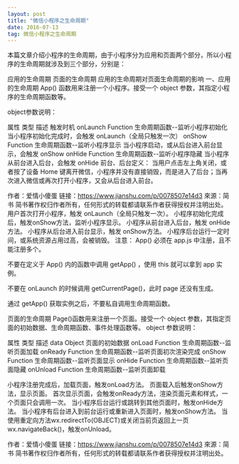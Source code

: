 ```yaml
---
layout: post
title: "微信小程序之生命周期"
date: 2016-07-13   
tag: 微信小程序之生命周期 
---
```

本篇文章介绍小程序的生命周期，由于小程序分为应用和页面两个部分，所以小程序的生命周期就涉及到三个部分，分别是：

应用的生命周期
页面的生命周期
应用的生命周期对页面生命周期的影响
一、应用的生命周期
App() 函数用来注册一个小程序。接受一个 object 参数，其指定小程序的生命周期函数等。

object参数说明：

属性	类型	描述	触发时机
onLaunch	Function	生命周期函数--监听小程序初始化	当小程序初始化完成时，会触发 onLaunch（全局只触发一次）
onShow	Function	生命周期函数--监听小程序显示	当小程序启动，或从后台进入前台显示，会触发 onShow
onHide	Function	生命周期函数--监听小程序隐藏	当小程序从前台进入后台，会触发 onHide
前台、后台定义： 当用户点击左上角关闭，或者按了设备 Home 键离开微信，小程序并没有直接销毁，而是进入了后台；当再次进入微信或再次打开小程序，又会从后台进入前台。

作者：爱情小傻蛋
链接：https://www.jianshu.com/p/0078507e14d3
來源：简书
简书著作权归作者所有，任何形式的转载都请联系作者获得授权并注明出处。
用户首次打开小程序，触发 onLaunch（全局只触发一次）。
小程序初始化完成后，触发onShow方法，监听小程序显示。
小程序从前台进入后台，触发 onHide方法。
小程序从后台进入前台显示，触发 onShow方法。
小程序后台运行一定时间，或系统资源占用过高，会被销毁。
注意：
App() 必须在 app.js 中注册，且不能注册多个。

不要在定义于 App() 内的函数中调用 getApp() ，使用 this 就可以拿到 app 实例。

不要在 onLaunch 的时候调用 getCurrentPage()，此时 page 还没有生成。

通过 getApp() 获取实例之后，不要私自调用生命周期函数。

页面的生命周期
Page()函数用来注册一个页面。接受一个 object 参数，其指定页面的初始数据、生命周期函数、事件处理函数等。
object 参数说明：

属性	类型	描述
data	Object	页面的初始数据
onLoad	Function	生命周期函数--监听页面加载
onReady	Function	生命周期函数--监听页面初次渲染完成
onShow	Function	生命周期函数--监听页面显示
onHide	Function	生命周期函数--监听页面隐藏
onUnload	Function	生命周期函数--监听页面卸载

小程序注册完成后，加载页面，触发onLoad方法。
页面载入后触发onShow方法，显示页面。
首次显示页面，会触发onReady方法，渲染页面元素和样式，一个页面只会调用一次。
当小程序后台运行或跳转到其他页面时，触发onHide方法。
当小程序有后台进入到前台运行或重新进入页面时，触发onShow方法。
当使用重定向方法wx.redirectTo(OBJECT)或关闭当前页返回上一页wx.navigateBack()，触发onUnload。

作者：爱情小傻蛋
链接：https://www.jianshu.com/p/0078507e14d3
來源：简书
简书著作权归作者所有，任何形式的转载都请联系作者获得授权并注明出处。

